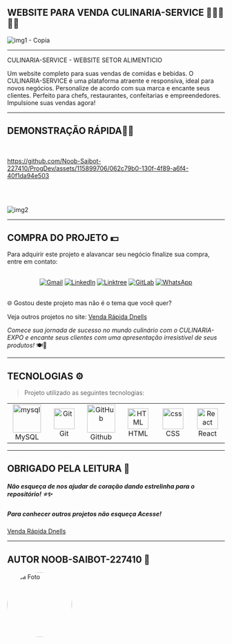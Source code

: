## **WEBSITE PARA VENDA CULINARIA-SERVICE** 🍞🍾🍎🎂🍹

![img1 - Copia](https://github.com/Noob-Saibot-227410/ProgDev/assets/115899706/504d394b-e5ab-43a0-ae86-991a4cbbaa84)

<hr>

CULINARIA-SERVICE - WEBSITE SETOR ALIMENTICIO

Um website completo para suas vendas de comidas e bebidas. O CULINARIA-SERVICE é uma plataforma atraente e responsiva, ideal para novos negócios. Personalize de acordo com sua marca e encante seus clientes. Perfeito para chefs, restaurantes, confeitarias e empreendedores. Impulsione suas vendas agora!

<hr>

## **DEMONSTRAÇÃO RÁPIDA**🍹🍲 

<br>

https://github.com/Noob-Saibot-227410/ProgDev/assets/115899706/062c79b0-130f-4f89-a6f4-40f1da94e503

<br>

<br>

![img2](https://github.com/Noob-Saibot-227410/ProgDev/assets/115899706/df745c24-31fd-41a6-90f6-8c7b5146f86e)

<hr>

## COMPRA DO PROJETO 💵

Para adquirir este projeto e alavancar seu negócio finalize sua compra, entre em contato: 

<br>

<div align="center">
  <a href="mailto:devops.davi@gmail.com"><img src="https://img.shields.io/badge/-Gmail-%23333?style=for-the-badge&logo=gmail&logoColor=white" alt="Gmail"></a>
  <a href="https://www.linkedin.com/in/davi-santos-cardoso-da-silva-b4678524a/" target="_blank"><img src="https://img.shields.io/badge/-LinkedIn-%230077B5?style=for-the-badge&logo=linkedin&logoColor=white" alt="LinkedIn"></a>
  <a href="https://linktr.ee/devops_davi" target="_blank"><img src="https://img.shields.io/badge/-Linktree-%23FF5722?style=for-the-badge" alt="Linktree"></a>
  <a href="https://gitlab.com/Noob-Saibot-227410" target="_blank"><img src="https://img.shields.io/badge/-GitLab-%23FCA121?style=for-the-badge&logo=gitlab&logoColor=white" alt="GitLab"></a>
  <a href="https://wa.me/5511976161682?text=Olá,%20estou%20entrando%20em%20contato%20através%20do%20GitHub." target="_blank" rel="noopener"><img src="https://img.shields.io/badge/-WhatsApp-%232CA5E0?style=for-the-badge&logo=whatsapp&logoColor=white" alt="WhatsApp"></a>
</div>

<br>

🌐 Gostou deste projeto mas não é o tema que você quer?

<p> Veja outros projetos no site: <a href = https://venda-rapida-dnells.web.app/ target="_blank"> Venda Rápida Dnells</a> <p>

*Comece sua jornada de sucesso no mundo culinário com o CULINARIA-EXPO e encante seus clientes com uma apresentação irresistível de seus produtos!* 🍽️🎉

<hr>

## TECNOLOGIAS ⚙️

> Projeto utilizado as seguintes tecnologias:

<table>
  <tr>
    <td align="center" width="96">
        <img src="https://techstack-generator.vercel.app/mysql-icon.svg" width="65" height="65" alt="mysql" />
      <br>MySQL
    </td>
    <td align="center" width="96">
        <img src="https://user-images.githubusercontent.com/25181517/192108372-f71d70ac-7ae6-4c0d-8395-51d8870c2ef0.png" width="48" height="48" alt="Git" />
      <br>Git
    </td>
    <td align="center" width="96">
        <img src="https://techstack-generator.vercel.app/github-icon.svg" width="65" height="65" alt="GitHub" />
      <br>Github
    </td>
      <td align="center"  width="96">
        <img src="https://skillicons.dev/icons?i=html" width="48" height="48" alt="HTML" />
      <br>HTML
    </td>
    <td align="center" width="96">
        <img src="https://skillicons.dev/icons?i=css" width="48" height="48" alt="css" />
      <br>CSS
    </td>
    <td align="center"  width="96">
        <img src="https://skillicons.dev/icons?i=react" width="48" height="48" alt="React" />
      <br>React
    </td>
  </tr>
 <tr>
 </tr>
</table>
 
 <hr>

## OBRIGADO PELA LEITURA 📒

##### Não esqueça de nos ajudar de coração dando estrelinha para o repositório! ⭐✨

##### Para conhecer outros projetos não esqueça Acesse!

<a href = https://venda-rapida-dnells.web.app/ target="_blank"> Venda Rápida Dnells</a>

<hr>

## AUTOR NOOB-SAIBOT-227410 📒

<div style="width: 150px; height: 150px; border-radius: 50%; overflow: hidden;">
  <img src="https://github.com/Noob-Saibot-227410/ProgDev/assets/115899706/79d2c073-9f0d-470e-bfa5-0b0642c1ef9a.png" alt="Sua Foto" style="width: 100%; height: 100%; object-fit: cover;">
</div>
